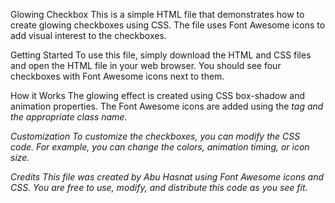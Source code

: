 Glowing Checkbox
This is a simple HTML file that demonstrates how to create glowing checkboxes using CSS. The file uses Font Awesome icons to add visual interest to the checkboxes.

Getting Started
To use this file, simply download the HTML and CSS files and open the HTML file in your web browser. You should see four checkboxes with Font Awesome icons next to them.

How it Works
The glowing effect is created using CSS box-shadow and animation properties. The Font Awesome icons are added using the <i> tag and the appropriate class name.

Customization
To customize the checkboxes, you can modify the CSS code. For example, you can change the colors, animation timing, or icon size.

Credits
This file was created by Abu Hasnat using Font Awesome icons and CSS. You are free to use, modify, and distribute this code as you see fit.
